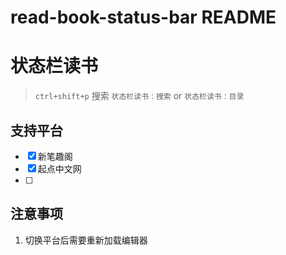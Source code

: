 # read-book-status-bar README

# 状态栏读书

> `ctrl+shift+p` 搜索 `状态栏读书：搜索` or `状态栏读书：目录`

## 支持平台

- [x] 新笔趣阁
- [x] 起点中文网
- [ ] 

## 注意事项

1. 切换平台后需要重新加载编辑器



